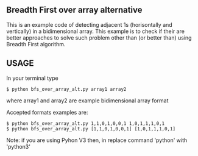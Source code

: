 ## Breadth First over array alternative

This is an example code of detecting adjacent 1s (horisontally and vertically) in a bidimensional array. This example is to check if their are better approaches to solve such problem other than (or better than) using Breadth First algorithm.

## USAGE

In your terminal type 

    $ python bfs_over_array_alt.py array1 array2

where array1 and array2 are example bidimensional array format

Accepted formats examples are:

    $ python bfs_over_array_alt.py 1,1,0,1,0,0,1 1,0,1,1,1,0,1
    $ python bfs_over_array_alt.py [1,1,0,1,0,0,1] [1,0,1,1,1,0,1]

Note: if you are using Pyhon V3 then, in replace command 'python' with 'python3'
